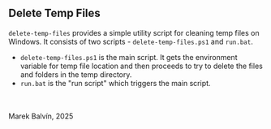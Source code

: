## Delete Temp Files
`delete-temp-files` provides a simple utility script for cleaning temp files on Windows. It consists of two scripts - `delete-temp-files.ps1` and `run.bat`.
- `delete-temp-files.ps1` is the main script. It gets the environment variable for temp file location and then proceeds to try to delete the files and folders in the temp directory.
- `run.bat` is the "run script" which triggers the main script.


<br/>
<br/>
Marek Balvín, 2025
